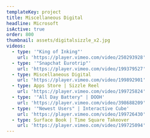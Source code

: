 ```yaml
---
templateKey: project
title: Miscellaneous Digital
headline: Microsoft
isActive: true
order: 800
thumbnail: assets/digitalsizzle_x2.jpg
videos:
  - type: '"King of Inking"'
    url: 'https://player.vimeo.com/video/250293928'
  - type: '"Snapchat Eurotrip"'
    url: 'https://player.vimeo.com/video/199379527'
  - type: Miscellaneous Digital
    url: 'https://player.vimeo.com/video/199892901'
  - type: Apps Store | Sizzle Reel
    url: 'https://player.vimeo.com/video/199725824'
  - type: '"All Day Battery" | DOOH'
    url: 'https://player.vimeo.com/video/398688209'
  - type: '"Newest Users" | Interactive Cube'
    url: 'https://player.vimeo.com/video/199726430'
  - type: Surface Book | Time Square Takeover
    url: 'https://player.vimeo.com/video/199725094'
---
```

